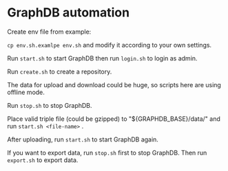 # GraphDB automation

Create env file from example:

`cp env.sh.examlpe env.sh` and modify it according to your own settings.

Run `start.sh` to start GraphDB then run `login.sh` to login as admin.

Run `create.sh` to create a repository.

The data for upload and download could be huge, so scripts here are using offline mode.

Run `stop.sh` to stop GraphDB.

Place valid triple file (could be gzipped) to "${GRAPHDB_BASE}/data/" and run `start.sh <file-name>` .

After uploading, run `start.sh` to start GraphDB again.

If you want to export data, run `stop.sh` first to stop GraphDB. Then run `export.sh` to export data.